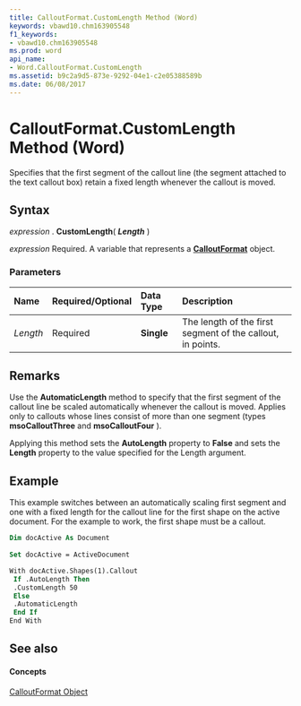 ```yaml
---
title: CalloutFormat.CustomLength Method (Word)
keywords: vbawd10.chm163905548
f1_keywords:
- vbawd10.chm163905548
ms.prod: word
api_name:
- Word.CalloutFormat.CustomLength
ms.assetid: b9c2a9d5-873e-9292-04e1-c2e05388589b
ms.date: 06/08/2017
---
```



# CalloutFormat.CustomLength Method (Word)

Specifies that the first segment of the callout line (the segment attached to the text callout box) retain a fixed length whenever the callout is moved.


## Syntax

 _expression_ . **CustomLength**( **_Length_** )

 _expression_ Required. A variable that represents a **[CalloutFormat](calloutformat-object-word.md)** object.


### Parameters



|**Name**|**Required/Optional**|**Data Type**|**Description**|
|:-----|:-----|:-----|:-----|
| _Length_|Required| **Single**|The length of the first segment of the callout, in points.|

## Remarks

Use the **AutomaticLength** method to specify that the first segment of the callout line be scaled automatically whenever the callout is moved. Applies only to callouts whose lines consist of more than one segment (types **msoCalloutThree** and **msoCalloutFour** ).

Applying this method sets the **AutoLength** property to **False** and sets the **Length** property to the value specified for the Length argument.


## Example

This example switches between an automatically scaling first segment and one with a fixed length for the callout line for the first shape on the active document. For the example to work, the first shape must be a callout.


```vb
Dim docActive As Document 
 
Set docActive = ActiveDocument 

```


```vb
With docActive.Shapes(1).Callout 
 If .AutoLength Then 
 .CustomLength 50 
 Else 
 .AutomaticLength 
 End If 
End With
```


## See also


#### Concepts


[CalloutFormat Object](calloutformat-object-word.md)

